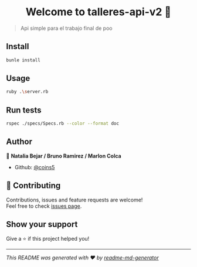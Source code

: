 <h1 align="center">Welcome to talleres-api-v2 👋</h1>
<p>
</p>

> Api simple para  el trabajo final de poo

## Install

```sh
bunle install
```

## Usage

```sh
ruby .\server.rb
```

## Run tests

```sh
rspec ./specs/Specs.rb --color --format doc
```

## Author

👤 **Natalia Bejar / Bruno Ramirez / Marlon Colca**

* Github: [@coins5](https://github.com/@coins5)

## 🤝 Contributing

Contributions, issues and feature requests are welcome!<br />Feel free to check [issues page](https://github.com/coins5/talleres-api-v2/issues).

## Show your support

Give a ⭐️ if this project helped you!

***
_This README was generated with ❤️ by [readme-md-generator](https://github.com/kefranabg/readme-md-generator)_